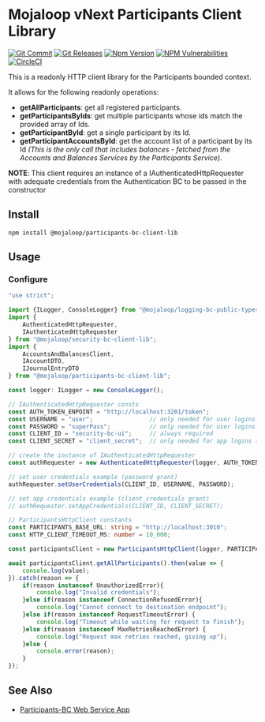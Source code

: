 # Mojaloop vNext Participants Client Library

[![Git Commit](https://img.shields.io/github/last-commit/mojaloop/participants-bc.svg?style=flat)](https://github.com/mojaloop/participants-bc/commits/master)
[![Git Releases](https://img.shields.io/github/release/mojaloop/participants-bc.svg?style=flat)](https://github.com/mojaloop/participants-bc/releases)
[![Npm Version](https://img.shields.io/npm/v/@mojaloop/participants-bc-client-lib.svg?style=flat)](https://www.npmjs.com/package/@mojaloop/participants-bc-client-lib)
[![NPM Vulnerabilities](https://img.shields.io/snyk/vulnerabilities/npm/@mojaloop/participants-bc-client-lib.svg?style=flat)](https://www.npmjs.com/package/@mojaloop/participants-bc-client-lib)
[![CircleCI](https://circleci.com/gh/mojaloop/participants-bc.svg?style=svg)](https://circleci.com/gh/mojaloop/participants-bc)

This is a readonly HTTP client library for the Participants bounded context.

It allows for the following readonly operations:
- **getAllParticipants**: get all registered participants.
- **getParticipantsByIds**: get multiple participants whose ids match the provided array of Ids.
- **getParticipantById**: get a single participant by its Id.
- **getParticipantAccountsById**: get the account list of a participant by its Id _(This is the only call that includes balances - fetched from the Accounts and Balances Services by the Participants Service)_.


**NOTE**: This client requires an instance of a IAuthenticatedHttpRequester with adequate credentials from the Authentication BC to be passed in the constructor


## Install
```
npm install @mojaloop/participants-bc-client-lib
```

## Usage

### Configure
```typescript
"use strict";

import {ILogger, ConsoleLogger} from "@mojaloop/logging-bc-public-types-lib";
import {
	AuthenticatedHttpRequester,
	IAuthenticatedHttpRequester
} from "@mojaloop/security-bc-client-lib";
import {
    AccountsAndBalancesClient,
    IAccountDTO,
    IJournalEntryDTO
} from "@mojaloop/participants-bc-client-lib";

const logger: ILogger = new ConsoleLogger();

// IAuthenticatedHttpRequester consts
const AUTH_TOKEN_ENPOINT = "http://localhost:3201/token";
const USERNAME = "user";                // only needed for user logins (password grant)
const PASSWORD = "superPass";           // only needed for user logins (password grant)
const CLIENT_ID = "security-bc-ui";     // always required
const CLIENT_SECRET = "client_secret";  // only needed for app logins (client_credentials grant)

// create the instance of IAuthenticatedHttpRequester
const authRequester = new AuthenticatedHttpRequester(logger, AUTH_TOKEN_ENPOINT);

// set user credentials example (password grant)
authRequester.setUserCredentials(CLIENT_ID, USERNAME, PASSWORD);

// set app credentials example (client_credentials grant)
// authRequester.setAppCredentials(CLIENT_ID, CLIENT_SECRET);

// ParticipantsHttpClient constants
const PARTICIPANTS_BASE_URL: string = "http://localhost:3010";
const HTTP_CLIENT_TIMEOUT_MS: number = 10_000;

const participantsClient = new ParticipantsHttpClient(logger, PARTICIPANTS_BASE_URL, authRequester);

await participantsClient.getAllParticipants().then(value => {
	console.log(value);
}).catch(reason => {
	if(reason instanceof UnauthorizedError){
		console.log("Invalid credentials");
	}else if(reason instanceof ConnectionRefusedError){
		console.log("Cannot connect to destination endpoint");
	}else if(reason instanceof RequestTimeoutError) {
		console.log("Timeout while waiting for request to finish");
	}else if(reason instanceof MaxRetriesReachedError) {
		console.log("Request max retries reached, giving up");
	}else {
		console.error(reason);
	}
});
```

## See Also

- [Participants-BC Web Service App](https://github.com/mojaloop/participants-bc/tree/main/packagtes/participants-svc)
